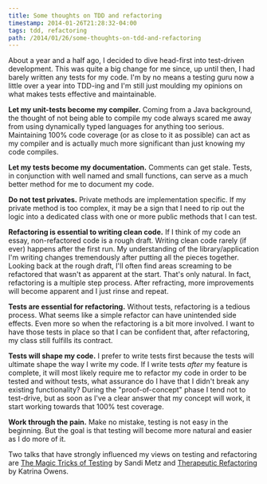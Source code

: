 ```yaml
---
title: Some thoughts on TDD and refactoring
timestamp: 2014-01-26T21:28:32-04:00
tags: tdd, refactoring
path: /2014/01/26/some-thoughts-on-tdd-and-refactoring
---
```


About a year and a half ago, I decided to dive head-first into test-driven
development. This was quite a big change for me since, up until then, I had
barely written any tests for my code. I'm by no means a testing guru now a
little over a year into TDD-ing and I'm still just moulding my opinions on what
makes tests effective and maintainable.

**Let my unit-tests become my compiler.** Coming from a Java background, the
thought of not being able to compile my code always scared me away from using
dynamically typed languages for anything too serious. Maintaining 100% code
coverage (or as close to it as possible) can act as my compiler and is actually
much more significant than just knowing my code compiles.

**Let my tests become my documentation.** Comments can get stale. Tests, in
conjunction with well named and small functions, can serve as a much better
method for me to document my code.

**Do not test privates.** Private methods are implementation specific. If my
private method is too complex, it may be a sign that I need to rip out the
logic into a dedicated class with one or more public methods that I can test.

**Refactoring is essential to writing clean code.** If I think of my code an
essay, non-refactored code is a rough draft. Writing clean code rarely (if
ever) happens after the first run. My understanding of the library/application
I'm writing changes tremendously after putting all the pieces together. Looking
back at the rough draft, I'll often find areas screaming to be refactored that
wasn't as apparent at the start. That's only natural. In fact, refactoring is a
multiple step process. After refracting, more improvements will become apparent
and I just rinse and repeat.

**Tests are essential for refactoring.** Without tests, refactoring is a
tedious process. What seems like a simple refactor can have unintended side
effects. Even more so when the refactoring is a bit more involved. I want to
have those tests in place so that I can be confident that, after refactoring,
my class still fulfills its contract.

**Tests will shape my code.** I prefer to write tests first because the tests
will ultimate shape the way I write my code. If I write tests *after* my
feature is complete, it will most likely require me to refactor my code in
order to be tested and without tests, what assurance do I have that I didn't
break any existing functionality? During the "proof-of-concept" phase I tend
not to test-drive, but as soon as I've a clear answer that my concept will
work, it start working towards that 100% test coverage.

**Work through the pain.** Make no mistake, testing is not easy in the
beginning. But the goal is that testing will become more natural and easier as
I do more of it.

Two talks that have strongly influenced my views on testing and refactoring are
[The Magic Tricks of Testing][mt] by Sandi Metz and [Therapeutic
Refactoring][tr] by Katrina Owens.

[mt]: http://www.youtube.com/watch?v=URSWYvyc42M
[tr]: http://confreaks.com/videos/1071-cascadiaruby2012-therapeutic-refactoring
